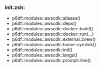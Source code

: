 ### init.zsh:
- p6df::modules::awscdk::aliases()
- p6df::modules::awscdk::deps()
- p6df::modules::awscdk::docker::build()
- p6df::modules::awscdk::docker::run(...)
- p6df::modules::awscdk::external::brew()
- p6df::modules::awscdk::home::symlink()
- p6df::modules::awscdk::init()
- p6df::modules::awscdk::langs()
- p6df::modules::awscdk::prompt::line()

